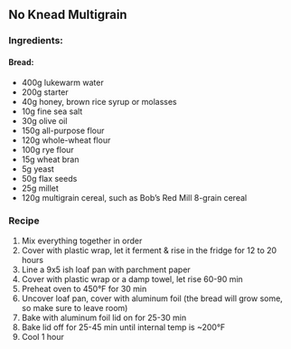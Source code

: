 ## No Knead Multigrain
### Ingredients: 

#### Bread:
* 400g lukewarm water
* 200g starter
* 40g honey, brown rice syrup or molasses
* 10g fine sea salt
* 30g olive oil
* 150g all-purpose flour
* 120g whole-wheat flour
* 100g rye flour
* 15g wheat bran
* 5g yeast
* 50g flax seeds
* 25g millet
* 120g multigrain cereal, such as Bob’s Red Mill 8-grain cereal

### Recipe

1. Mix everything together in order 
2. Cover with plastic wrap, let it ferment & rise in the fridge for 12 to 20 hours
3. Line a 9x5 ish loaf pan with parchment paper
7. Cover with plastic wrap or a damp towel, let rise 60-90 min
8. Preheat oven to 450&deg;F for 30 min
9. Uncover loaf pan, cover with aluminum foil (the bread will grow some, so make sure to leave room)
11. Bake with aluminum foil lid on for 25-30 min
12. Bake lid off for 25-45 min until internal temp is ~200&deg;F
13. Cool 1 hour